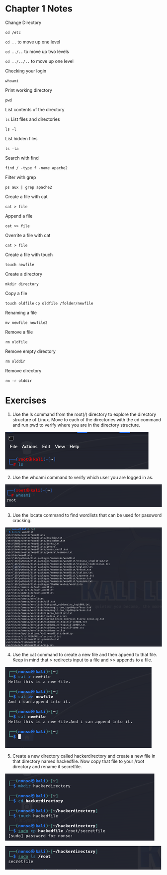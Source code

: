 # Chapter 1 Notes

Change Directory

`cd /etc`

`cd ..` to move up one level

`cd ../..` to move up two levels

`cd ../../..` to move up one level

Checking your login

`whoami`

Print working directory

`pwd`

List contents of the directory

`ls`
List files and directories

`ls -l`

List hidden files

`ls -la`

Search with find

`find / -type f -name apache2`

Filter with grep

`ps aux | grep apache2`

Create a file with cat

`cat > file`

Append a file

`cat >> file`

Overrite a file with cat

`cat > file`

Create a file with touch

`touch newfile`

Create a directory

`mkdir directory`

Copy a file

`touch oldfile`
`cp oldfile /folder/newfile`

Renaming a file

`mv newfile newfile2`

Remove a file

`rm oldfile`

Remove empty directory

`rm olddir`

Remove directory

`rm -r olddir`

# Exercises

1. Use the ls command from the root(/) directory to explore the directory structure of Linux. Move to each of the directories with the cd command and run pwd to verify where you are in the directory structure.

![alt text](image.png)

2. Use the whoami command to verify which user you are logged in as.

![alt text](image-1.png)

3. Use the locate command to find wordlists that can be used for password cracking.

![alt text](image-2.png)

4. Use the cat command to create a new file and then append to that file. Keep in mind that > redirects input to a file and >> appends to a file.

![alt text](image-3.png)

5. Create a new directory called hackerdirectory and create a new file in that directory named hackedfile. Now copy that file to your /root directory and rename it secretfile.

![alt text](image-4.png)

![alt text](image-5.png)
